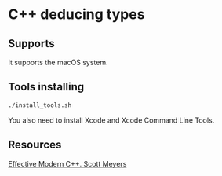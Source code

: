 # C++ deducing types

## Supports
It supports the macOS system.

## Tools installing

```bash
./install_tools.sh
```

You also need to install Xcode and Xcode Command Line Tools.

## Resources

[Effective Modern C++. Scott Meyers](http://shop.oreilly.com/product/0636920033707.do)
